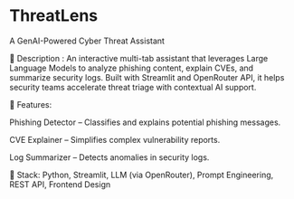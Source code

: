 # ThreatLens
A GenAI-Powered Cyber Threat Assistant


📌 Description :
An interactive multi-tab assistant that leverages Large Language Models to analyze phishing content, explain CVEs, and summarize security logs. Built with Streamlit and OpenRouter API, it helps security teams accelerate threat triage with contextual AI support.

🧠 Features:

Phishing Detector – Classifies and explains potential phishing messages.

CVE Explainer – Simplifies complex vulnerability reports.

Log Summarizer – Detects anomalies in security logs.

🔧 Stack: Python, Streamlit, LLM (via OpenRouter), Prompt Engineering, REST API, Frontend Design
